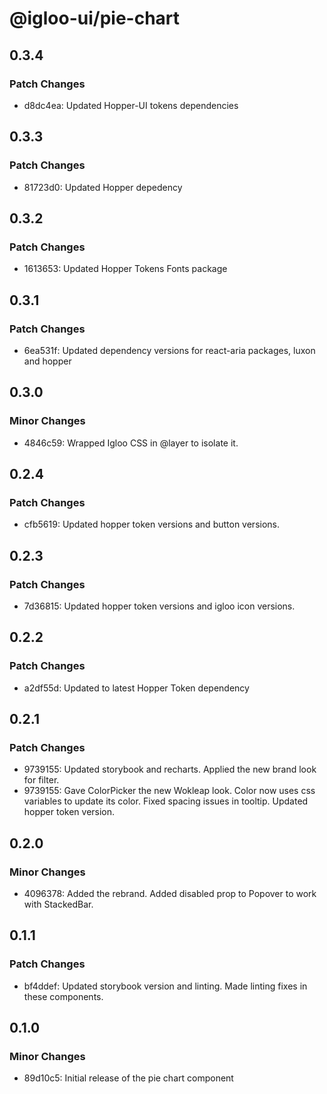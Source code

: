 # @igloo-ui/pie-chart

## 0.3.4

### Patch Changes

- d8dc4ea: Updated Hopper-UI tokens dependencies

## 0.3.3

### Patch Changes

- 81723d0: Updated Hopper depedency

## 0.3.2

### Patch Changes

- 1613653: Updated Hopper Tokens Fonts package

## 0.3.1

### Patch Changes

- 6ea531f: Updated dependency versions for react-aria packages, luxon and hopper

## 0.3.0

### Minor Changes

- 4846c59: Wrapped Igloo CSS in @layer to isolate it.

## 0.2.4

### Patch Changes

- cfb5619: Updated hopper token versions and button versions.

## 0.2.3

### Patch Changes

- 7d36815: Updated hopper token versions and igloo icon versions.

## 0.2.2

### Patch Changes

- a2df55d: Updated to latest Hopper Token dependency

## 0.2.1

### Patch Changes

- 9739155: Updated storybook and recharts. Applied the new brand look for filter.
- 9739155: Gave ColorPicker the new Wokleap look. Color now uses css variables to update its color. Fixed spacing issues in tooltip. Updated hopper token version.

## 0.2.0

### Minor Changes

- 4096378: Added the rebrand. Added disabled prop to Popover to work with StackedBar.

## 0.1.1

### Patch Changes

- bf4ddef: Updated storybook version and linting. Made linting fixes in these components.

## 0.1.0

### Minor Changes

- 89d10c5: Initial release of the pie chart component
